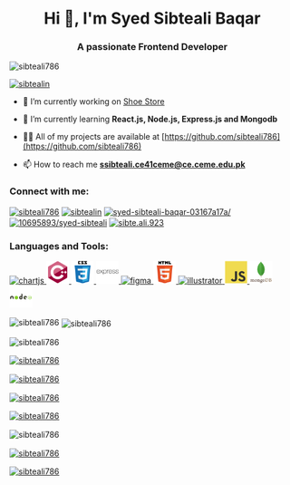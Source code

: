 <h1 align="center">Hi 👋, I'm Syed Sibteali Baqar</h1>
<h3 align="center">A passionate Frontend Developer</h3>

<p align="left"> <img src="https://komarev.com/ghpvc/?username=sibteali786&label=Profile%20views&color=0e75b6&style=flat" alt="sibteali786" /> </p>

<p align="left"> <a href="https://twitter.com/sibtealin" target="blank"><img src="https://img.shields.io/twitter/follow/sibtealin?logo=twitter&style=for-the-badge" alt="sibtealin" /></a> </p>

- 🔭 I’m currently working on <a href="shoe_store_reactapp_sibteali.surge.sh"> Shoe Store </a>
- 🌱 I’m currently learning **React.js, Node.js, Express.js and Mongodb**

- 👨‍💻 All of my projects are available at [https://github.com/sibteali786](https://github.com/sibteali786)

- 📫 How to reach me **ssibteali.ce41ceme@ce.ceme.edu.pk**

<h3 align="left">Connect with me:</h3>
<p align="left">
<a href="https://codepen.io/sibteali786" target="blank"><img align="center" src="https://raw.githubusercontent.com/rahuldkjain/github-profile-readme-generator/master/src/images/icons/Social/codepen.svg" alt="sibteali786" height="30" width="40" /></a>
<a href="https://twitter.com/sibtealin" target="blank"><img align="center" src="https://raw.githubusercontent.com/rahuldkjain/github-profile-readme-generator/master/src/images/icons/Social/twitter.svg" alt="sibtealin" height="30" width="40" /></a>
<a href="https://linkedin.com/in/syed-sibteali-baqar-03167a17a/" target="blank"><img align="center" src="https://raw.githubusercontent.com/rahuldkjain/github-profile-readme-generator/master/src/images/icons/Social/linked-in-alt.svg" alt="syed-sibteali-baqar-03167a17a/" height="30" width="40" /></a>
<a href="https://stackoverflow.com/users/10695893/syed-sibteali" target="blank"><img align="center" src="https://raw.githubusercontent.com/rahuldkjain/github-profile-readme-generator/master/src/images/icons/Social/stack-overflow.svg" alt="10695893/syed-sibteali" height="30" width="40" /></a>
<a href="https://fb.com/sibte.ali.923" target="blank"><img align="center" src="https://raw.githubusercontent.com/rahuldkjain/github-profile-readme-generator/master/src/images/icons/Social/facebook.svg" alt="sibte.ali.923" height="30" width="40" /></a>
</p>

<h3 align="left">Languages and Tools:</h3>
<p align="left"> <a href="https://www.chartjs.org" target="_blank"> <img src="https://www.chartjs.org/media/logo-title.svg" alt="chartjs" width="40" height="40"/> </a> <a href="https://www.w3schools.com/cpp/" target="_blank"> <img src="https://raw.githubusercontent.com/devicons/devicon/master/icons/cplusplus/cplusplus-original.svg" alt="cplusplus" width="40" height="40"/> </a> <a href="https://www.w3schools.com/css/" target="_blank"> <img src="https://raw.githubusercontent.com/devicons/devicon/master/icons/css3/css3-original-wordmark.svg" alt="css3" width="40" height="40"/> </a> <a href="https://expressjs.com" target="_blank"> <img src="https://raw.githubusercontent.com/devicons/devicon/master/icons/express/express-original-wordmark.svg" alt="express" width="40" height="40"/> </a> <a href="https://www.figma.com/" target="_blank"> <img src="https://www.vectorlogo.zone/logos/figma/figma-icon.svg" alt="figma" width="40" height="40"/> </a> <a href="https://www.w3.org/html/" target="_blank"> <img src="https://raw.githubusercontent.com/devicons/devicon/master/icons/html5/html5-original-wordmark.svg" alt="html5" width="40" height="40"/> </a> <a href="https://www.adobe.com/in/products/illustrator.html" target="_blank"> <img src="https://www.vectorlogo.zone/logos/adobe_illustrator/adobe_illustrator-icon.svg" alt="illustrator" width="40" height="40"/> </a> <a href="https://developer.mozilla.org/en-US/docs/Web/JavaScript" target="_blank"> <img src="https://raw.githubusercontent.com/devicons/devicon/master/icons/javascript/javascript-original.svg" alt="javascript" width="40" height="40"/> </a> <a href="https://www.mongodb.com/" target="_blank"> <img src="https://raw.githubusercontent.com/devicons/devicon/master/icons/mongodb/mongodb-original-wordmark.svg" alt="mongodb" width="40" height="40"/> </a> <a href="https://nodejs.org" target="_blank"> <img src="https://raw.githubusercontent.com/devicons/devicon/master/icons/nodejs/nodejs-original-wordmark.svg" alt="nodejs" width="40" height="40"/> </a> </p>

<p><img align="left" src="https://github-readme-stats-sibteali786.vercel.app/api/top-langs?username=sibteali786&show_icons=true&locale=en&layout=compact" alt="sibteali786" /></p>

<p>&nbsp;<img align="center" src="https://github-readme-stats-sibteali786.vercel.app/api?username=sibteali786&bg_color=30,e96443,904e95&title_color=000&text_color=000" alt="sibteali786" /></p>

<p><img align="center" src="https://github-readme-streak-stats.herokuapp.com/?user=sibteali786&theme=dark" alt="sibteali786" /></p>
<p><a href="https://github.com/sibteali786/shoe-store-app-router-ali" ><img align="center" src="https://github-readme-stats-sibteali786.vercel.app/api/pin/?username=sibteali786&repo=shoe-store-app-router-ali" alt="sibteali786" /> </a></p>
<p>
  <a href="https://github.com/sibteali786/Covid19_Tracker_App_By_BootCamp">
  <img align="center" src="https://github-readme-stats-sibteali786.vercel.app/api/pin/?username=sibteali786&repo=Covid19_Tracker_App_By_BootCamp" alt="sibteali786" />
  </a>
</p>
<p><a href="https://github.com/sibteali786/expense-tracker-react_ali">
  <img align="center" src="https://github-readme-stats-sibteali786.vercel.app/api/pin/?username=sibteali786&repo=expense-tracker-react_ali" alt="sibteali786" />
  </a>
  </p>
<p>
  <a href="https://github.com/sibteali786/Python-Page-Rank">
  <img align="center" src="https://github-readme-stats-sibteali786.vercel.app/api/pin/?username=sibteali786&repo=Python-Page-Rank" alt="sibteali786" />
  </a>
    </p>
<p>
  <a hrf="https://github.com/sibteali786/material-ui-tutorial-react">  
  <img align="center" src="https://github-readme-stats-sibteali786.vercel.app/api/pin/?username=sibteali786&repo=material-ui-tutorial-react" alt="sibteali786" />
  </a>
</p>
<p>
  <a href="https://github.com/sibteali786/devChallenges_responsive_design">
  <img align="center" src="https://github-readme-stats-sibteali786.vercel.app/api/pin/?username=sibteali786&repo=devChallenges_responsive_design" alt="sibteali786" />
  </a>
    </p>
<p>
  <a href="https://github.com/sibteali786/react-chartJs-demo" >
  <img align="center" src="https://github-readme-stats-sibteali786.vercel.app/api/pin/?username=sibteali786&repo=react-chartJs-demo" alt="sibteali786" />
  </a>
    </p>
